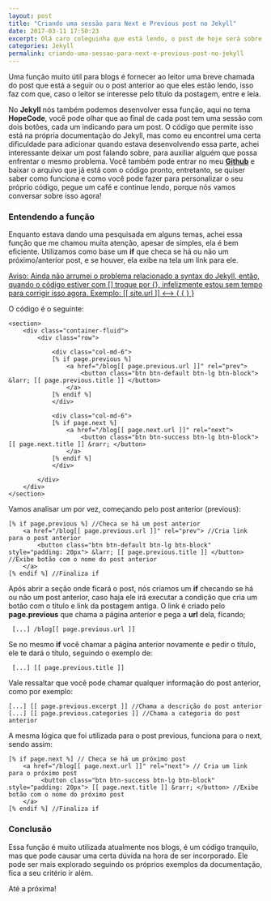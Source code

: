 ```yaml
---
layout: post
title: "Criando uma sessão para Next e Previous post no Jekyll"
date: 2017-03-11 17:50:23
excerpt: Olá caro coleguinha que está lendo, o post de hoje será sobre como criar uma section no seu blog para exibir dois botões com o nome da postagem anterior e a próxima, segundo a página em que você está.
categories: Jekyll
permalink: criando-uma-sessao-para-next-e-previous-post-no-jekyll
---
```


Uma função muito útil para blogs é fornecer ao leitor uma breve chamada do post que está a seguir ou o post anterior ao que eles estão lendo, isso faz com que, caso o leitor se interesse pelo título da postagem, entre e leia.

No **Jekyll** nós também podemos desenvolver essa função, aqui no tema **HopeCode**, você pode olhar que ao final de cada post tem uma sessão com dois botões, cada um indicando para um post. O código que permite isso está na própria documentação do Jekyll, mas como eu encontrei uma certa dificuldade para adicionar quando estava desenvolvendo essa parte, achei interessante deixar um post falando sobre, para auxiliar alguém que possa enfrentar o mesmo problema. Você também pode entrar no meu [**Github**](www.github.com/ihfernando/blog) e baixar o arquivo que já está com o código pronto, entretanto, se quiser saber como funciona e como você pode fazer para personalizar o seu próprio código, pegue um café e continue lendo, porque nós vamos conversar sobre isso agora!

### Entendendo a função

Enquanto estava dando uma pesquisada em alguns temas, achei essa função que me chamou muita atenção, apesar de simples, ela é bem eficiente. Utilizamos como base um **if** que checa se há ou não um próximo/anterior post, e se houver, ela exibe na tela um link para ele.

<div class="alert alert-info" role="alert">
	<u><span class="font-weight-bold">Aviso:</span> Ainda não arrumei o problema relacionado a syntax do Jekyll, então, quando o código estiver com [] troque por {}, infelizmente estou sem tempo para corrigir isso agora. Exemplo: [[ site.url ]] <--> { { } } </u></p>
</div>

O código é o seguinte:

    <section>
        <div class="container-fluid">
            <div class="row">

                <div class="col-md-6">
                [% if page.previous %]
                    <a href="/blog[[ page.previous.url ]]" rel="prev">
                        <button class="btn btn-default btn-lg btn-block"> &larr; [[ page.previous.title ]] </button>
                    </a>
                [% endif %]
                </div>

                <div class="col-md-6">
                [% if page.next %]
                    <a href="/blog[[ page.next.url ]]" rel="next">
                        <button class="btn btn-success btn-lg btn-block"> [[ page.next.title ]] &rarr; </button> 
                    </a>
                [% endif %]
                </div>

            </div>
        </div>
    </section>

Vamos analisar um por vez, começando pelo post anterior (previous):

    [% if page.previous %] //Checa se há um post anterior
        <a href="/blog[[ page.previous.url ]]" rel="prev"> //Cria link para o post anterior
            <button class="btn btn-default btn-lg btn-block" style="padding: 20px"> &larr; [[ page.previous.title ]] </button> //Exibe botão com o nome do post anterior 
        </a>
    [% endif %] //Finaliza if

Após abrir a seção onde ficará o post, nós criamos um **if** checando se há ou não um post anterior, caso haja ele irá executar a condição que cria um botão com o titulo e link da postagem antiga.
O link é criado pelo **page.previous** que chama a página anterior e pega a **url** dela, ficando;

     [...] /blog[[ page.previous.url ]]

Se no mesmo **if** você chamar a página anterior novamente e pedir o título, ele te dará o título, seguindo o exemplo de:

     [...] [[ page.previous.title ]]

Vale ressaltar que você pode chamar qualquer informação do post anterior, como por exemplo:

    [...] [[ page.previous.excerpt ]] //Chama a descrição do post anterior
    [...] [[ page.previous.categories ]] //Chama a categoria do post anterior

A mesma lógica que foi utilizada para o post previous, funciona para o next, sendo assim:

    [% if page.next %] // Checa se há um próximo post
        <a href="/blog[[ page.next.url ]]" rel="next"> // Cria um link para o próximo post
             <button class="btn btn-success btn-lg btn-block" style="padding: 20px"> [[ page.next.title ]] &rarr; </button> //Exibe botão com o nome do próximo post
        </a>
    [% endif %] //Finaliza if

### Conclusão

Essa função é muito utilizada atualmente nos blogs, é um código tranquilo, mas que pode causar uma certa dúvida na hora de ser incorporado. Ele pode ser mais explorado seguindo os próprios exemplos da documentação, fica a seu critério ir além.

Até a próxima!

